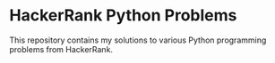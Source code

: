 # HackerRank Python Problems

This repository contains my solutions to various Python programming problems from HackerRank.
